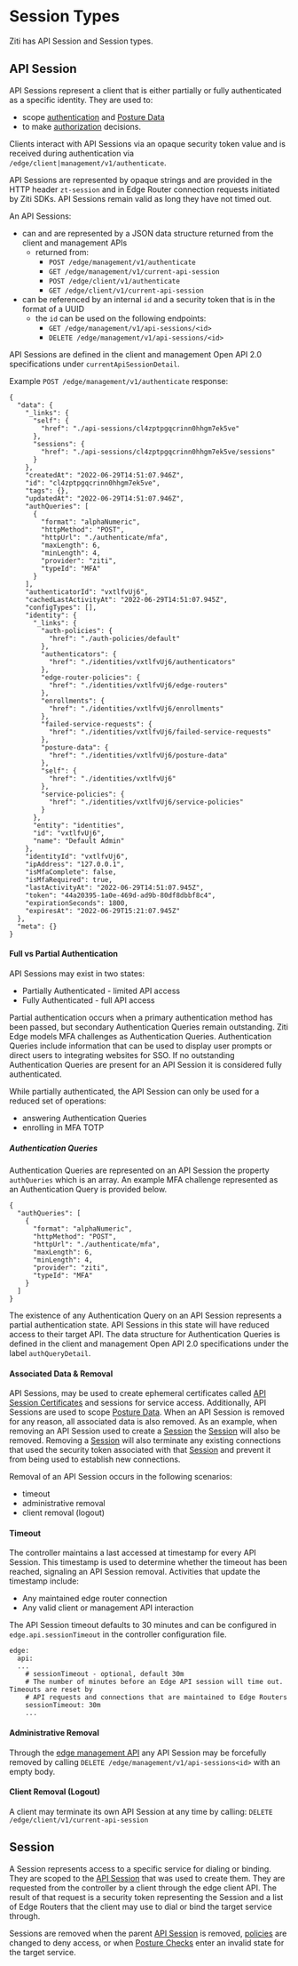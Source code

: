 # Session Types

Ziti has API Session and Session types.

## API Session

API Sessions represent a client that is either partially or fully authenticated as a specific identity.
They are used to:

- scope [authentication](authentication/auth.md) and [Posture Data](authorization/posture-checks)
- to make [authorization](authorization/auth.md) decisions.

Clients interact with API Sessions via an opaque security token value and is received during authentication via `/edge/client|management/v1/authenticate`.

API Sessions are represented by opaque strings and are provided in the HTTP header `zt-session` and in Edge Router
connection requests initiated by Ziti SDKs. API Sessions remain valid as long they have not timed out.

An API Sessions:

- can and are represented by a JSON data structure returned from the client and management APIs
    - returned from:
        - `POST /edge/management/v1/authenticate`
        - `GET /edge/management/v1/current-api-session`
        - `POST /edge/client/v1/authenticate`
        - `GET /edge/client/v1/current-api-session`
- can be referenced by an internal `id` and a security token that is in the format of a UUID
    - the `id` can be used on the following endpoints:
        - `GET /edge/management/v1/api-sessions/<id>`
        - `DELETE /edge/management/v1/api-sessions/<id>`

API Sessions are defined in the client and management Open API 2.0 specifications under `currentApiSessionDetail`.

Example `POST /edge/management/v1/authenticate` response:

```text
{
  "data": {
    "_links": {
      "self": {
        "href": "./api-sessions/cl4zptpgqcrinn0hhgm7ek5ve"
      },
      "sessions": {
        "href": "./api-sessions/cl4zptpgqcrinn0hhgm7ek5ve/sessions"
      }
    },
    "createdAt": "2022-06-29T14:51:07.946Z",
    "id": "cl4zptpgqcrinn0hhgm7ek5ve",
    "tags": {},
    "updatedAt": "2022-06-29T14:51:07.946Z",
    "authQueries": [
      {
        "format": "alphaNumeric",
        "httpMethod": "POST",
        "httpUrl": "./authenticate/mfa",
        "maxLength": 6,
        "minLength": 4,
        "provider": "ziti",
        "typeId": "MFA"
      }
    ],
    "authenticatorId": "vxtlfvUj6",
    "cachedLastActivityAt": "2022-06-29T14:51:07.945Z",
    "configTypes": [],
    "identity": {
      "_links": {
        "auth-policies": {
          "href": "./auth-policies/default"
        },
        "authenticators": {
          "href": "./identities/vxtlfvUj6/authenticators"
        },
        "edge-router-policies": {
          "href": "./identities/vxtlfvUj6/edge-routers"
        },
        "enrollments": {
          "href": "./identities/vxtlfvUj6/enrollments"
        },
        "failed-service-requests": {
          "href": "./identities/vxtlfvUj6/failed-service-requests"
        },
        "posture-data": {
          "href": "./identities/vxtlfvUj6/posture-data"
        },
        "self": {
          "href": "./identities/vxtlfvUj6"
        },
        "service-policies": {
          "href": "./identities/vxtlfvUj6/service-policies"
        }
      },
      "entity": "identities",
      "id": "vxtlfvUj6",
      "name": "Default Admin"
    },
    "identityId": "vxtlfvUj6",
    "ipAddress": "127.0.0.1",
    "isMfaComplete": false,
    "isMfaRequired": true,
    "lastActivityAt": "2022-06-29T14:51:07.945Z",
    "token": "44a20395-1a0e-469d-ad9b-80df8dbbf8c4",
    "expirationSeconds": 1800,
    "expiresAt": "2022-06-29T15:21:07.945Z"
  },
  "meta": {}
}
```

#### Full vs Partial Authentication

API Sessions may exist in two states:

- Partially Authenticated - limited API access
- Fully Authenticated - full API access

Partial authentication occurs when a primary authentication method has been passed, but secondary Authentication Queries
remain outstanding. Ziti Edge models MFA challenges as Authentication Queries. Authentication Queries include information
that can be used to display user prompts or direct users to integrating websites for SSO. If no outstanding
Authentication Queries are present for an API Session it is considered fully authenticated.

While partially authenticated, the API Session can only be used for a reduced set of operations:

- answering Authentication Queries
- enrolling in MFA TOTP

##### Authentication Queries

Authentication Queries are represented on an API Session the property `authQueries` which is an array. An example
MFA challenge represented as an Authentication Query is provided below.

```text
{
  "authQueries": [
    {
      "format": "alphaNumeric",
      "httpMethod": "POST",
      "httpUrl": "./authenticate/mfa",
      "maxLength": 6,
      "minLength": 4,
      "provider": "ziti",
      "typeId": "MFA"
    }
  ]
}
```

The existence of any Authentication Query on an API Session represents a partial authentication state. API Sessions
in this state will have reduced access to their target API. The data structure for Authentication Queries is defined
in the client and management Open API 2.0 specifications under the label `authQueryDetail`.

#### Associated Data & Removal

API Sessions, may be used to create ephemeral certificates called [API Session Certificates](authentication/20-api-session-certificates.md)
and sessions for service access. Additionally, API Sessions are used to scope [Posture Data](authorization/posture-checks.md#posture-data).
When an API Session is removed for any reason, all associated data is also removed. As an example, when removing an
API Session used to create a [Session](#session) the [Session](#session) will also be removed. Removing a [Session](#session) will also terminate any
existing connections that used the security token associated with that [Session](#session) and prevent it from being used to
establish new connections.

Removal of an API Session occurs in the following scenarios:

- timeout
- administrative removal
- client removal (logout)

#### Timeout

The controller maintains a last accessed at timestamp for every API Session. This timestamp is used to determine whether
the timeout has been reached, signaling an API Session removal. Activities that update the timestamp include:

- Any maintained edge router connection
- Any valid client or management API interaction

The API Session timeout defaults to 30 minutes and can be configured in `edge.api.sessionTimeout` in the controller
configuration file.

```text
edge:
  api:
  ...
    # sessionTimeout - optional, default 30m
    # The number of minutes before an Edge API session will time out. Timeouts are reset by
    # API requests and connections that are maintained to Edge Routers
    sessionTimeout: 30m
    ...
```

#### Administrative Removal

Through the [edge management API](/docs/reference/developer/api#edge-management-api) any API Session may be forcefully removed
by calling `DELETE /edge/management/v1/api-sessions<id>` with an empty body.

#### Client Removal (Logout)

A client may terminate its own API Session at any time by calling: `DELETE /edge/client/v1/current-api-session`

## Session

A Session represents access to a specific service for dialing or binding. They are scoped to the
[API Session](#api-session) that was used to create them. They are requested from the
controller by a client through the edge client API. The result of that request is a security token representing
the Session and a list of Edge Routers that the client may use to dial or bind the target service through.

Sessions are removed when the parent [API Session](authentication/auth.md#api-sessions) is removed,
[policies](authorization/policies/overview.mdx) are changed to deny access, or when [Posture
Checks](authorization/posture-checks.md) enter an invalid state for the target service.

